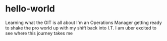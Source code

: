 # hello-world
Learning what the GIT is all about
I'm an Operations Manager getting ready to shake the pro world up with my shift back into I.T. I am uber excited to see where this journey takes me
